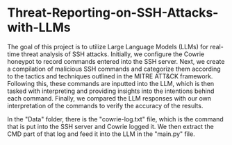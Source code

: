 # Threat-Reporting-on-SSH-Attacks-with-LLMs

The goal of this project is to utilize Large Language Models (LLMs) for real-time threat analysis of SSH attacks. Initially, we configure the Cowrie honeypot to record commands entered into the SSH server. Next, we create a compilation of malicious SSH commands and categorize them according to the tactics and techniques outlined in the MITRE ATT&CK framework. Following this, these commands are inputted into the LLM, which is then tasked with interpreting and providing insights into the intentions behind each command. Finally, we compared the LLM responses with our own interpretation of the commands to verify the accuracy of the results.

In the "Data" folder, there is the "cowrie-log.txt" file, which is the command that is put into the SSH server and Cowrie logged it. We then extract the CMD part of that log and feed it into the LLM in the "main.py" file.

